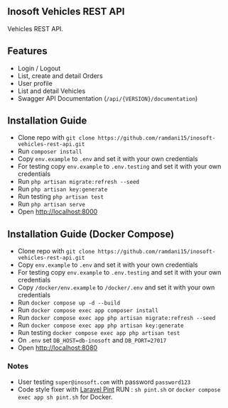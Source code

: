 ## Inosoft Vehicles REST API

Vehicles REST API.


## Features

- Login / Logout
- List, create and detail Orders
- User profile
- List and detail Vehicles
- Swagger API Documentation (`/api/{VERSION}/documentation`)


## Installation Guide

- Clone repo with `git clone https://github.com/ramdani15/inosoft-vehicles-rest-api.git`
- Run `composer install`
- Copy `env.example` to `.env` and set it with your own credentials
- For testing copy `env.example` to `.env.testing` and set it with your own credentials
- Run `php artisan migrate:refresh --seed`
- Run `php artisan key:generate`
- Run testing `php artisan test`
- Run `php artisan serve`
- Open [http://localhost:8000](http://localhost:8000)


## Installation Guide (Docker Compose)

- Clone repo with `git clone https://github.com/ramdani15/inosoft-vehicles-rest-api.git`
- Copy `env.example` to `.env` and set it with your own credentials
- For testing copy `env.example` to `.env.testing` and set it with your own credentials
- Copy `/docker/env.example` to `/docker/.env` and set it with your own credentials
- Run `docker compose up -d --build`
- Run `docker compose exec app composer install`
- Run `docker compose exec app php artisan migrate:refresh --seed`
- Run `docker compose exec app php artisan key:generate`
- Run testing `docker compose exec app php artisan test`
- On `.env` set `DB_HOST=db-inosoft` and `DB_PORT=27017`
- Open [http://localhost:8080](http://localhost:8080)


### Notes
- User testing `super@inosoft.com` with password `password123`
- Code style fixer with [Laravel Pint](https://github.com/laravel/pint) RUN : `sh pint.sh` or `docker compose exec app sh pint.sh` for Docker.
